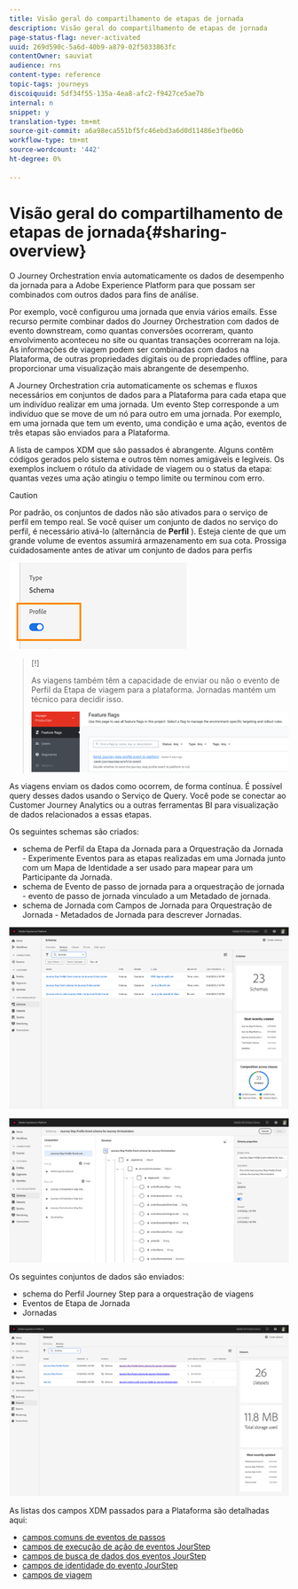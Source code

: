 ```yaml
---
title: Visão geral do compartilhamento de etapas de jornada
description: Visão geral do compartilhamento de etapas de jornada
page-status-flag: never-activated
uuid: 269d590c-5a6d-40b9-a879-02f5033863fc
contentOwner: sauviat
audience: rns
content-type: reference
topic-tags: journeys
discoiquuid: 5df34f55-135a-4ea8-afc2-f9427ce5ae7b
internal: n
snippet: y
translation-type: tm+mt
source-git-commit: a6a98eca551bf5fc46ebd3a6d0d11486e3fbe06b
workflow-type: tm+mt
source-wordcount: '442'
ht-degree: 0%

---
```



# Visão geral do compartilhamento de etapas de jornada{#sharing-overview}

O Journey Orchestration envia automaticamente os dados de desempenho da jornada para a Adobe Experience Platform para que possam ser combinados com outros dados para fins de análise.

Por exemplo, você configurou uma jornada que envia vários emails. Esse recurso permite combinar dados do Journey Orchestration com dados de evento downstream, como quantas conversões ocorreram, quanto envolvimento aconteceu no site ou quantas transações ocorreram na loja. As informações de viagem podem ser combinadas com dados na Plataforma, de outras propriedades digitais ou de propriedades offline, para proporcionar uma visualização mais abrangente de desempenho.

A Journey Orchestration cria automaticamente os schemas e fluxos necessários em conjuntos de dados para a Plataforma para cada etapa que um indivíduo realizar em uma jornada. Um evento Step corresponde a um indivíduo que se move de um nó para outro em uma jornada. Por exemplo, em uma jornada que tem um evento, uma condição e uma ação, eventos de três etapas são enviados para a Plataforma.

A lista de campos XDM que são passados é abrangente. Alguns contêm códigos gerados pelo sistema e outros têm nomes amigáveis e legíveis. Os exemplos incluem o rótulo da atividade de viagem ou o status da etapa: quantas vezes uma ação atingiu o tempo limite ou terminou com erro.

>[!CAUTION]
>
>Por padrão, os conjuntos de dados não são ativados para o serviço de perfil em tempo real. Se você quiser um conjunto de dados no serviço do perfil, é necessário ativá-lo (alternância de **Perfil** ). Esteja ciente de que um grande volume de eventos assumirá armazenamento em sua cota. Prossiga cuidadosamente antes de ativar um conjunto de dados para perfis
>
>![](../assets/sharing4.png)

>[!]
>
>As viagens também têm a capacidade de enviar ou não o evento de Perfil da Etapa de viagem para a plataforma.  Jornadas mantém um técnico para decidir isso.
>
>![](../assets/techtoggle.png)

As viagens enviam os dados como ocorrem, de forma contínua. É possível query desses dados usando o Serviço de Query. Você pode se conectar ao Customer Journey Analytics ou a outras ferramentas BI para visualização de dados relacionados a essas etapas.

Os seguintes schemas são criados:

* schema de Perfil da Etapa da Jornada para a Orquestração da Jornada - Experimente Eventos para as etapas realizadas em uma Jornada junto com um Mapa de Identidade a ser usado para mapear para um Participante da Jornada.
* schema de Evento de passo de jornada para a orquestração de jornada - evento de passo de jornada vinculado a um Metadado de jornada.
* schema de Jornada com Campos de Jornada para Orquestração de Jornada - Metadados de Jornada para descrever Jornadas.

![](../assets/sharing1.png)

![](../assets/sharing2.png)

Os seguintes conjuntos de dados são enviados:

* schema do Perfil Journey Step para a orquestração de viagens
* Eventos de Etapa de Jornada
* Jornadas

![](../assets/sharing3.png)

As listas dos campos XDM passados para a Plataforma são detalhadas aqui:

* [campos comuns de eventos de passos](../building-journeys/sharing-common-fields.md)
* [campos de execução de ação de eventos JourStep](../building-journeys/sharing-execution-fields.md)
* [campos de busca de dados dos eventos JourStep](../building-journeys/sharing-fetch-fields.md)
* [campos de identidade do evento JourStep](../building-journeys/sharing-identity-fields.md)
* [campos de viagem](../building-journeys/sharing-journey-fields.md)

